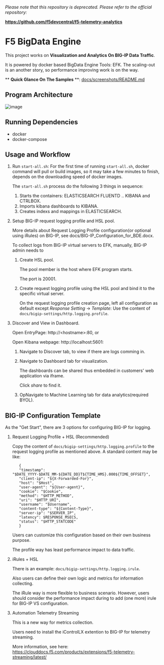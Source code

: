 *Please note that this repository is deprecated.*
*Please refer to the official repository:*

**https://github.com/f5devcentral/f5-telemetry-analytics**

# F5 BigData Engine

This project works on **Visualization and Analytics On BIG-IP Data Traffic**.

It is powered by docker based BigData Engine Tools: EFK. The scaling-out is an another story, so performance improving work is on the way.

** **Quick Glance On The Samples** **: [docs/screenshots/README.md](docs/screenshots/README.md)

## Program Architecture

![image](docs/topology.png)

## Running Dependencies

* docker
* docker-compose


## Usage and Workflow

1. Run `start-all.sh`:
   For the first time of running `start-all.sh`, docker command will pull or build images, so it may take a few minutes to finish, depends on the downloading speed of docker images.

   The `start-all.sh` process do the following 3 things in sequence:
   
   1. Starts the containers: ELASTICSEARCH FLUENTD .. KIBANA and CTRLBOX.
   1. Imports kibana dashboards to KIBANA.
   1. Creates indexs and mappings in ELASTICSEARCH.

2. Setup BIG-IP request logging profile and HSL pool.

   More details about Request Logging Profile configuration(or optional using iRules) on BIG-IP, see docs/BIG-IP_Configuration_for_BDE.docx.
   
   To collect logs from BIG-IP virtual servers to EFK, manually, BIG-IP admin needs to

   1. Create HSL pool.

      The pool member is the host where EFK program starts. 
      
      The port is 20001.

   1. Create request logging profile using the HSL pool and bind it to the specific virtual server.

      On the request logging profile creation page, left all configuration as default except *Response Setting* -> *Template*: Use the content of `docs/bigip-settings/http.logging.profile`.

3. Discover and View in Dashboard.

   Open EntryPage: http://\<hostname>:80, or
   
   Open Kibana webpage: http://localhost:5601:

   1. Navigate to Discover tab, to view if there are logs comming in.
   1. Navigate to Dashboard tab for visualization.

      The dashboards can be shared thus embedded in customers' web application via iframe.

      Click *share* to find it.
      
   1. OpNavigate to Machine Learning tab for data analytics(required BYOL).

## BIG-IP Configuration Template

As the "Get Start", there are 3 options for configuring BIG-IP for logging. 

1. Request Logging Profile + HSL (Recommended)

   Copy the content of `docs/bigip-settings/http.logging.profile` to the request logging profile as mentioned above. A standard content may be like:

   ```
      {
      "timestamp": "$DATE_YYYY-$DATE_MM-${DATE_DD}T${TIME_HMS}.000${TIME_OFFSET}",
      "client-ip": "${X-Forwarded-For}", 
      "host": "$Host", 
      "user-agent": "${User-agent}", 
      "cookie": "$Cookie", 
      "method": "$HTTP_METHOD", 
      "uri": "$HTTP_URI", 
      "username": "$Username", 
      "content-type": "${Content-Type}", 
      "server-ip": "$SERVER_IP", 
      "latency": $RESPONSE_MSECS, 
      "status": "$HTTP_STATCODE"
      }
   ```

   Users can customize this configuration based on their own business purpose.

   The profile way has least performance impact to data traffic.

2. iRules + HSL

   There is an example: `docs/bigip-settings/http.logging.irule`. 
   
   Also users can define their own logic and metrics for information collecting.

   The iRule way is more flexible to business scenario. However, users should consider the performance impact during to add (one more) irule for BIG-IP VS configuration.

3. Automation Telemetry Streaming

   This is a new way for metrics collection. 
   
   Users need to install the iControlLX extention to BIG-IP for telemetry streaming.
   
   More information, see here: https://clouddocs.f5.com/products/extensions/f5-telemetry-streaming/latest/

